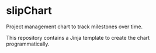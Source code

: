 # slipChart
Project management chart to track milestones over time.

This repository contains a Jinja template to create the chart programmatically.
